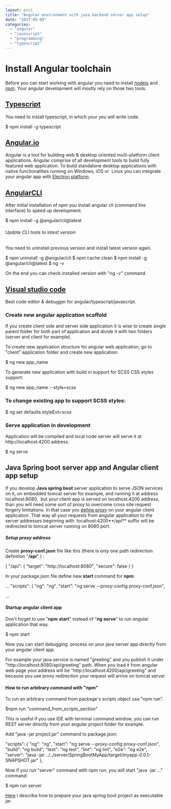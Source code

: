```yaml
---
layout: post
title: "Angular environment with java backend server app setup"
date: "2017-05-09"
categories: 
  - "angular"
  - "javascript"
  - "programming"
  - "typescript"
---
```


# Install Angular toolchain

Before you can start working with angular you need to install [nodejs](https://nodejs.org/) and [npm](https://docs.npmjs.com/getting-started/installing-node). Your angular development will mostly rely on those two tools.

## [Typescript](https://www.npmjs.com/package/typescript)

You need to install typescript, in which your you will write code.

$ npm install -g typescript

## [Angular.io](https://angular.io/)

Angular is a tool for building web & desktop oriented multi-platform client applications. Angular comprise of all development tools to build fully featured web application. To build standalone desktop applications with native functionalities running on Windows, iOS or  Linux you can integrate your angular app with [Electron platform](https://electron.atom.io/).

## [AngularCLI](https://cli.angular.io/)

After initial installation of npm you install angular cli (command line interface) to speed up development.

$ npm install -g @angular/cli@latest

###### Update CLI tools to latest version

You need to uninstall previous version and install latest version again.

$ npm uninstall -g @angular/cli 
$ npm cache clean
$ npm install -g @angular/cli@latest 
$ ng -v

On the end you can check installed version with "ng -v" command.

## [Visual studio code](https://code.visualstudio.com/)

Best code editor & debugger for angular/typescript/javascript.

### Create new angular application scaffold

If you create client side and server side application it is wise to create single parent folder for both part of application and divide it with two folders (server and client for example).

To create new application structure for angular web application, go to "client" application folder and create new application:

$ ng new app\_name

To generate new application with build in support for SCSS CSS styles support:

$ ng new app\_name --style=scss

### To change existing app to support SCSS styles:

$ ng set defaults.styleExt=scss

### Serve application in development

Application will be compiled and local node server will serve it at http://localhost:4200 address.

$ ng serve

## Java Spring boot server app and Angular client app setup

If you develop **Java spring boot** server application to serve JSON services on it, on embedded tomcat server for example, and running it at address localhost:8080,  but your client app is served on localhost:4200 address, than you will need some sort of proxy to overcome cross site request forgery limitations. In that case you [define proxy](http://stackoverflow.com/questions/37172928/angular-cli-server-how-to-proxy-api-requests-to-another-server) on your angular client application. That way all your requests from angular application to the server addresses beginning with  localhost:4200**/api** suffix will be redirected to tomcat server running on 8080 port.

##### Setup proxy address

Create **proxy-conf.json** file like this (there is only one path redirection definition "**/api**" ) :

{
    "/api": {
        "target": "http://localhost:8080",
        "secure": false
    }
}

In your package.json file define new **start** command for **npm**:

...
"scripts": {
    "ng": "ng",
    "start": "ng serve --proxy-config proxy-conf.json",

...

#### Startup angular client app

Don't forget to use "**npm start**" instead of "**ng serve**" to run angular application that way.

$ npm start

Now you can start debugging  process on your java server app directly from your angular client app.

For example your java service is named "greeting" and you publish it under "http://localhost:8080/api/greeting" path. When you load it from angular web page your address will be "http://localhost:4200/api/greeting" and because you use proxy redirection your request will arrive on tomcat server.

#### How to run arbitrary command with "npm"

To run an arbitrary command from package's scripts object use "npm run".

$npm run "command\_from\_scripts\_section"

This is useful if you use IDE with terminal command window, you can run REST server directly from your angular project folder for example.

Add "java -jar project.jar" command to package.json:

  "scripts": {
    "ng": "ng",
    "start": "ng serve --proxy-config proxy-conf.json",
    "build": "ng build",
    "test": "ng test",
    "lint": "ng lint",
    "e2e": "ng e2e",
    "server": "java -jar ../../server/SpringBootMyApp/target/myapp-0.0.1-SNAPSHOT.jar"
  },

Now if you run "server" command with npm run, you will start "java -jar ..." command:

$ npm run server

[Here](http://bisaga.com/blog/java/maven-build-a-executable-jar/) I describe how to prepare your java spring boot project as executable jar.
